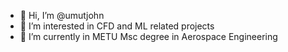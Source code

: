 - 👋 Hi, I’m @umutjohn
- 👀 I’m interested in CFD and ML related projects
- 🌱 I’m currently in METU Msc degree in Aerospace Engineering


<!---
umutjohn/umutjohn is a ✨ special ✨ repository because its `README.md` (this file) appears on your GitHub profile.
You can click the Preview link to take a look at your changes.
--->
